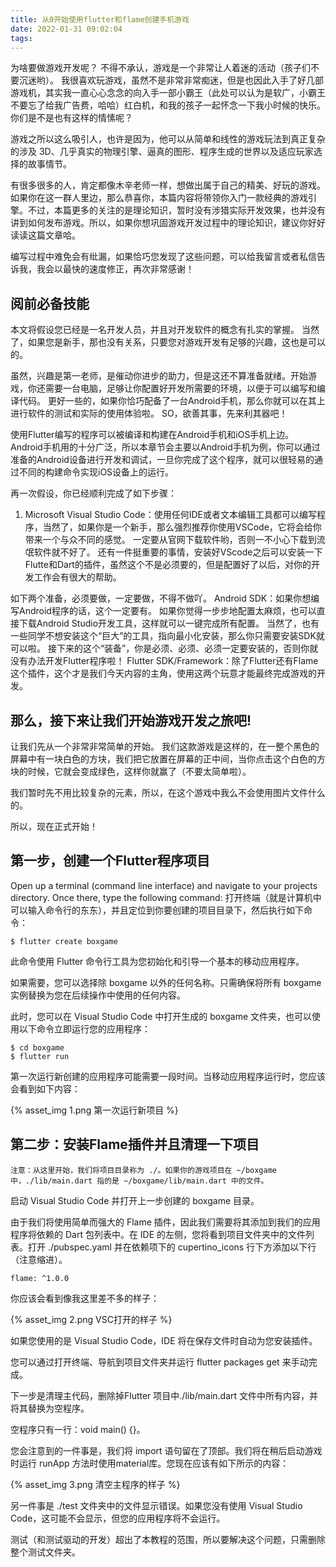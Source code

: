 ```yaml
---
title: 从0开始使用flutter和flame创建手机游戏
date: 2022-01-31 09:02:04
tags:
---
```

为啥要做游戏开发呢？
不得不承认，游戏是一个非常让人着迷的活动（孩子们不要沉迷哟）。
我很喜欢玩游戏，虽然不是非常非常痴迷，但是也因此入手了好几部游戏机，其实我一直心心念念的向入手一部小霸王（此处可以认为是软广，小霸王不要忘了给我广告费，哈哈）红白机，和我的孩子一起怀念一下我小时候的快乐。
你们是不是也有这样的情愫呢？

游戏之所以这么吸引人，也许是因为，他可以从简单和线性的游戏玩法到真正复杂的涉及 3D、几乎真实的物理引擎、逼真的图形、程序生成的世界以及适应玩家选择的故事情节。

有很多很多的人，肯定都像木辛老师一样，想做出属于自己的精美、好玩的游戏。如果你在这一群人里边，那么恭喜你，本篇内容将带领你入门一款经典的游戏引擎。不过，本篇更多的关注的是理论知识，暂时没有涉猎实际开发效果，也并没有讲到如何发布游戏。所以，如果你想巩固游戏开发过程中的理论知识，建议你好好读读这篇文章哈。

编写过程中难免会有纰漏，如果恰巧您发现了这些问题，可以给我留言或者私信告诉我，我会以最快的速度修正，再次非常感谢！

## 阅前必备技能
本文将假设您已经是一名开发人员，并且对开发软件的概念有扎实的掌握。
当然了，如果您是新手，那也没有关系，只要您对游戏开发有足够的兴趣，这也是可以的。

虽然，兴趣是第一老师，是催动你进步的助力，但是这还不算准备就绪。开始游戏，你还需要一台电脑，足够让你配置好开发所需要的环境，以便于可以编写和编译代码。
更好一些的，如果你恰巧配备了一台Android手机，那么你就可以在其上进行软件的测试和实际的使用体验啦。
SO，欲善其事，先来利其器吧！

使用Flutter编写的程序可以被编译和构建在Android手机和iOS手机上边。
Android手机用的十分广泛，所以本章节会主要以Android手机为例，你可以通过准备的Android设备进行开发和调试，一旦你完成了这个程序，就可以很轻易的通过不同的构建命令实现iOS设备上的运行。

再一次假设，你已经顺利完成了如下步骤：

1. Microsoft Visual Studio Code：使用任何IDE或者文本编辑工具都可以编写程序，当然了，如果你是一个新手，那么强烈推荐你使用VSCode，它将会给你带来一个与众不同的感觉。
一定要从官网下载软件哟，否则一不小心下载到流氓软件就不好了。
还有一件挺重要的事情，安装好VScode之后可以安装一下Flutte和Dart的插件，虽然这个不是必须要的，但是配置好了以后，对你的开发工作会有很大的帮助。

如下两个准备，必须要做，一定要做，不得不做吖。
Android SDK：如果你想编写Android程序的话，这个一定要有。
如果你觉得一步步地配置太麻烦，也可以直接下载Android Studio开发工具，这样就可以一键完成所有配置。
当然了，也有一些同学不想安装这个“巨大”的工具，指向最小化安装，那么你只需要安装SDK就可以啦。
接下来的这个“装备”，你是必须、必须、必须一定要安装的，否则你就没有办法开发Flutter程序啦！
Flutter SDK/Framework：除了Flutter还有Flame这个插件，这个才是我们今天内容的主角，使用这两个玩意才能最终完成游戏的开发。

## 那么，接下来让我们开始游戏开发之旅吧!

让我们先从一个非常非常简单的开始。
我们这款游戏是这样的，在一整个黑色的屏幕中有一块白色的方块，我们把它放置在屏幕的正中间，当你点击这个白色的方块的时候，它就会变成绿色，这样你就赢了（不要太简单啦）。

我们暂时先不用比较复杂的元素，所以，在这个游戏中我么不会使用图片文件什么的。

所以，现在正式开始！

## 第一步，创建一个Flutter程序项目
Open up a terminal (command line interface) and navigate to your projects directory. Once there, type the following command:
打开终端（就是计算机中可以输入命令行的东东），并且定位到你要创建的项目目录下，然后执行如下命令：

```
$ flutter create boxgame
```

此命令使用 Flutter 命令行工具为您初始化和引导一个基本的移动应用程序。

如果需要，您可以选择除 boxgame 以外的任何名称。只需确保将所有 boxgame 实例替换为您在后续操作中使用的任何内容。

此时，您可以在 Visual Studio Code 中打开生成的 boxgame 文件夹，也可以使用以下命令立即运行您的应用程序：

```
$ cd boxgame
$ flutter run
```

第一次运行新创建的应用程序可能需要一段时间。当移动应用程序运行时，您应该会看到如下内容：

{% asset_img 1.png 第一次运行新项目 %}

## 第二步：安装Flame插件并且清理一下项目

```
注意：从这里开始，我们将项目目录称为 ./。如果你的游戏项目在 ~/boxgame 中，./lib/main.dart 指的是 ~/boxgame/lib/main.dart 中的文件。
```

启动 Visual Studio Code 并打开上一步创建的 boxgame 目录。

由于我们将使用简单而强大的 Flame 插件，因此我们需要将其添加到我们的应用程序将依赖的 Dart 包列表中。在 IDE 的左侧，您将看到项目文件夹中的文件列表。打开 ./pubspec.yaml 并在依赖项下的 cupertino_icons 行下方添加以下行（注意缩进）。

```
flame: ^1.0.0
```

你应该会看到像我这里差不多的样子：

{% asset_img 2.png VSC打开的样子 %}

如果您使用的是 Visual Studio Code，IDE 将在保存文件时自动为您安装插件。

您可以通过打开终端、导航到项目文件夹并运行 flutter packages get 来手动完成。

下一步是清理主代码，删除掉Flutter 项目中./lib/main.dart 文件中所有内容，并将其替换为空程序。

空程序只有一行：void main() {}。

您会注意到的一件事是，我们将 import 语句留在了顶部。我们将在稍后启动游戏时运行 runApp 方法时使用material库。您现在应该有如下所示的内容：

{% asset_img 3.png 清空主程序的样子 %}

另一件事是 ./test 文件夹中的文件显示错误。如果您没有使用 Visual Studio Code，这可能不会显示，但您的应用程序将不会运行。

测试（和测试驱动的开发）超出了本教程的范围，所以要解决这个问题，只需删除整个测试文件夹。

